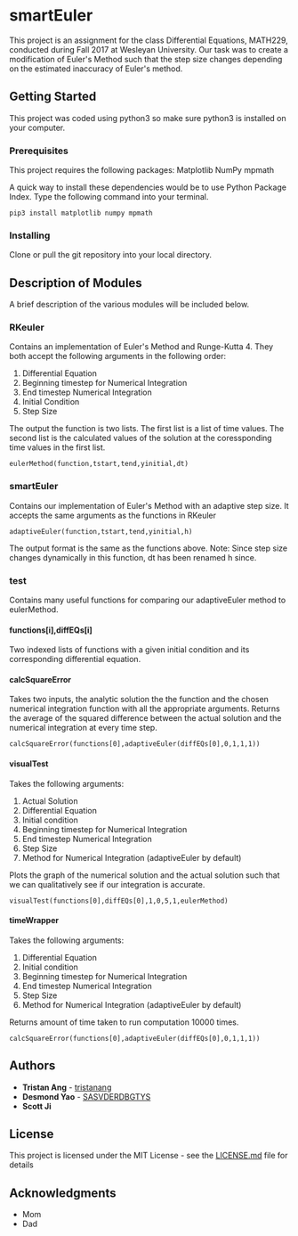 # smartEuler

This project is an assignment for the class Differential Equations, MATH229, conducted during Fall 2017 at Wesleyan University. Our task was to create a modification of Euler's Method such that the step size changes depending on the estimated inaccuracy of Euler's method.

## Getting Started

This project was coded using python3 so make sure python3 is installed on your computer.

### Prerequisites

This project requires the following packages:
Matplotlib
NumPy
mpmath

A quick way to install these dependencies would be to use Python Package Index.
Type the following command into your terminal.
```
pip3 install matplotlib numpy mpmath
```

### Installing

Clone or pull the git repository into your local directory.

## Description of Modules

A brief description of the various modules will be included below.

### RKeuler

Contains an implementation of Euler's Method and Runge-Kutta 4. They both accept the following arguments in the following order:
1) Differential Equation
2) Beginning timestep for Numerical Integration
3) End timestep Numerical Integration
4) Initial Condition
5) Step Size

The output the function is two lists. The first list is a list of time values. The second list is the calculated values of the solution at the coressponding time values in the first list.
```
eulerMethod(function,tstart,tend,yinitial,dt)
```

### smartEuler

Contains our implementation of Euler's Method with an adaptive step size. It accepts the same arguments as the functions in RKeuler
```
adaptiveEuler(function,tstart,tend,yinitial,h)
```
The output format is the same as the functions above.
Note: Since step size changes dynamically in this function, dt has been renamed h since.

### test 
Contains many useful functions for comparing our adaptiveEuler method to eulerMethod.

#### functions[i],diffEQs[i]
Two indexed lists of functions with a given initial condition and its corresponding differential equation.

#### calcSquareError
Takes two inputs, the analytic solution the the function and the chosen numerical integration function with all the appropriate arguments. Returns the average of the squared difference between the actual solution and the numerical integration at every time step. 
```
calcSquareError(functions[0],adaptiveEuler(diffEQs[0],0,1,1,1))
```

#### visualTest
Takes the following arguments:
1) Actual Solution
2) Differential Equation
3) Initial condition
4) Beginning timestep for Numerical Integration
5) End timestep Numerical Integration
6) Step Size
7) Method for Numerical Integration (adaptiveEuler by default)

Plots the graph of the numerical solution and the actual solution such that we can qualitatively see if our integration is accurate.

```
visualTest(functions[0],diffEQs[0],1,0,5,1,eulerMethod)
```

#### timeWrapper
Takes the following arguments:
1) Differential Equation
2) Initial condition
3) Beginning timestep for Numerical Integration
4) End timestep Numerical Integration
5) Step Size
6) Method for Numerical Integration (adaptiveEuler by default)

Returns amount of time taken to run computation 10000 times.
```
calcSquareError(functions[0],adaptiveEuler(diffEQs[0],0,1,1,1))
```

## Authors

* **Tristan Ang** - [tristanang](https://github.com/tristanang)
* **Desmond Yao** - [SASVDERDBGTYS](https://github.com/SASVDERDBGTYS)
* **Scott Ji**

## License

This project is licensed under the MIT License - see the [LICENSE.md](LICENSE.md) file for details

## Acknowledgments

* Mom
* Dad
